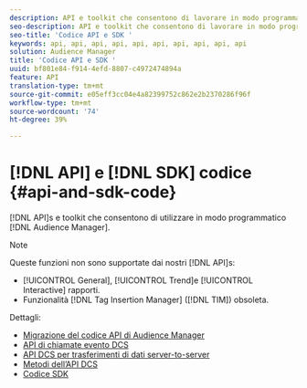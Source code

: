```yaml
---
description: API e toolkit che consentono di lavorare in modo programmatico con  Audience Manager.
seo-description: API e toolkit che consentono di lavorare in modo programmatico con  Audience Manager.
seo-title: 'Codice API e SDK '
keywords: api, api, api, api, api, api, api, api, api, api
solution: Audience Manager
title: 'Codice API e SDK '
uuid: bf801e84-f914-4efd-8807-c4972474894a
feature: API
translation-type: tm+mt
source-git-commit: e05eff3cc04e4a82399752c862e2b2370286f96f
workflow-type: tm+mt
source-wordcount: '74'
ht-degree: 39%

---
```



# [!DNL API] e  [!DNL SDK] codice  {#api-and-sdk-code}

[!DNL API]s e toolkit che consentono di utilizzare in modo programmatico  [!DNL Audience Manager].

>[!NOTE]
>
>Queste funzioni non sono supportate dai nostri [!DNL API]s:
>
>* [!UICONTROL General],  [!UICONTROL Trend]e  [!UICONTROL Interactive] rapporti.
>* Funzionalità [!DNL Tag Insertion Manager] ([!DNL TIM]) obsoleta.


Dettagli:

* [Migrazione del codice API di Audience Manager](api-swagger-migration.md)
* [API di chiamate evento DCS](dcs-intro/dcs-event-calls/dcs-event-calls.md)
* [API DCS per trasferimenti di dati server-to-server](dcs-intro/dcs-s2s/dcs-s2s.md)
* [Metodi dell’API DCS](dcs-intro/dcs-api-reference/dcs-api-methods.md)
* [Codice SDK](/help/using/api/aam-sdk.md)
